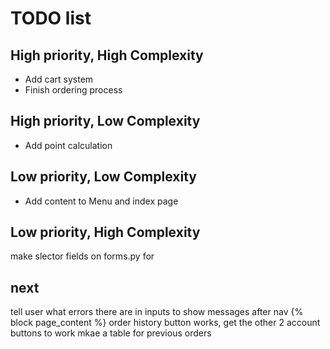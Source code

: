 # TODO list

## High priority, High Complexity

- Add cart system
- Finish ordering process

## High priority, Low Complexity

- Add point calculation

## Low priority, Low Complexity

- Add content to Menu and index page

## Low priority, High Complexity
make slector fields on forms.py for
## next

tell user what errors there are in inputs
to show messages after nav {% block page_content %}
order history button works, get the other 2 account buttons to work
mkae a table for previous orders